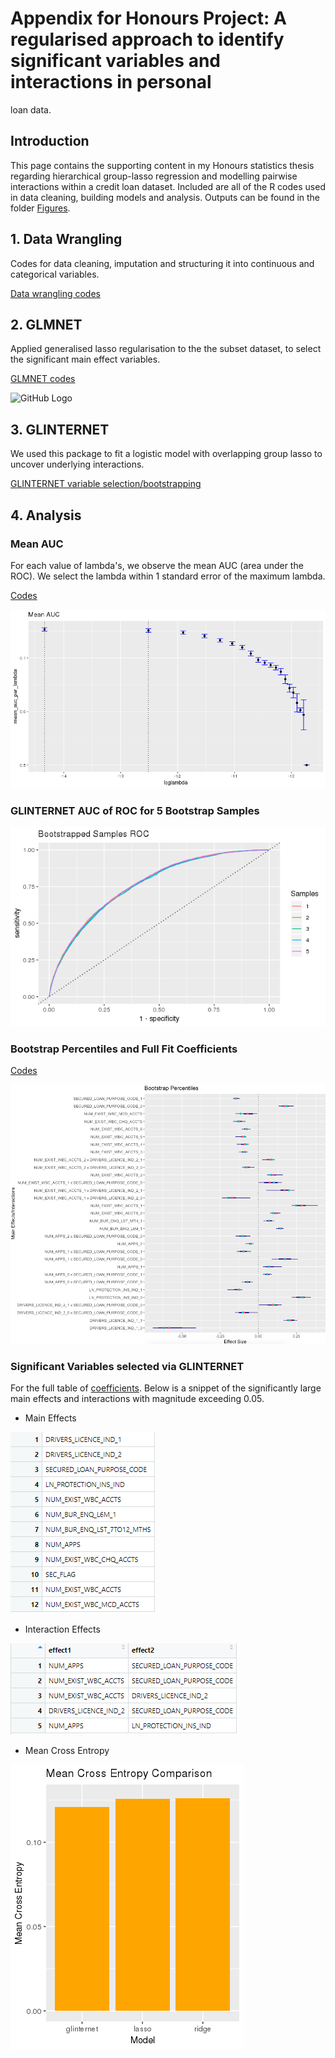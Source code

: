 # Appendix for Honours Project: A regularised approach to identify significant variables and interactions in personal
loan data.

## Introduction
This page contains the supporting content in my Honours statistics thesis regarding hierarchical group-lasso 
regression and modelling pairwise interactions within a credit loan dataset. Included are all of the R codes 
used in data cleaning, building models and analysis. Outputs can be found in the folder 
[Figures](https://github.com/debl9/Honours_glinternet/tree/master/Figures).

## 1. Data Wrangling 
Codes for data cleaning, imputation and structuring it into continuous and categorical variables. 

[Data wrangling codes](https://github.com/debl9/Honours_glinternet/blob/master/Rcodes/code1_data_wrangling.R)

## 2. GLMNET 
Applied generalised lasso regularisation to the the subset dataset, to select the significant main effect 
variables.

[GLMNET codes](https://github.com/debl9/Honours_glinternet/blob/master/Rcodes/code3_glmnet.R)

![GitHub Logo](/Figures/glmnet_lasso.png)

## 3. GLINTERNET
We used this package to fit a logistic model with overlapping group lasso to uncover underlying interactions.

[GLINTERNET variable selection/bootstrapping](https://github.com/debl9/Honours_glinternet/blob/master/Rcodes/code4_glinternet.R)

## 4. Analysis 
### Mean AUC

For each value of lambda's, we observe the mean AUC (area under the ROC). We select the lambda within 1 standard error
of the maximum lambda. 

[Codes](https://github.com/debl9/Honours_glinternet/blob/master/Rcodes/code4_glinternet.R)

![GitHub Logo](/Figures/glint_mean_auc.png)

### GLINTERNET AUC of ROC for 5 Bootstrap Samples

![GitHub Logo](/Figures/bs_roc2.png)

### Bootstrap Percentiles and Full Fit Coefficients

[Codes](https://github.com/debl9/Honours_glinternet/blob/master/Rcodes/code6_extractcoefs_analysis.R)

![Percentiles](/Figures/glint_bootstrap_percentiles.png)

### Significant Variables selected via GLINTERNET

For the full table of [coefficients](https://github.com/debl9/Honours_glinternet/blob/master/Rcodes/full_coefs.csv).
Below is a snippet of the significantly large main effects and interactions with magnitude exceeding 0.05.

- Main Effects

![main_effects](/Figures/main_effects.PNG)

- Interaction Effects

![Interactions](/Figures/interaction_effects.PNG)

- Mean Cross Entropy

![mean_cross_entropy](/Figures/mean_cross_entropy.png)